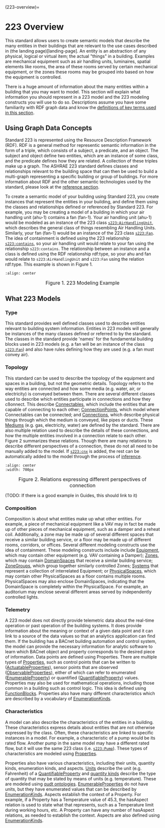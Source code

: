 (223-overview)=
# 223 Overview 

This standard allows users to create semantic models that describe the many entities in their buildings that are relevant to the use cases described in (the landing page)[landing-page]. An entity is an abstraction of any physical, logical or virtual item; the actual "things" in a building. Examples are mechanical equipment such as air handling units, luminaires, spatial elements like rooms, the area of these rooms served by certain mechanical equipment, or the zones these rooms may be grouped into based on how the equipment is controlled.

There is a huge amount of information about the many entities within a building that you may want to model. This section will explain what information you should represent in a 223 model and the 223 modeling constructs you will use to do so. Descriptions assume you have some familiarity with RDF graph data and know the [definitions of key terms used in this section](definitions). 


## Using Graph Data Concepts

Standard 223 is represented using the Resource Description Framework (RDF). RDF is a general method for representic semantic information in the form of a triple, which consists of a subject, a predicate, and an object. The subject and object define two entities, which are an instance of some class, and the predicate defines how they are related. A collection of these triples make up a graph. The ASHRAE 223 standard defines classes and relationships relevant to the building space that can then be used to build a multi-graph representing a specific building or group of buildings. For more information about RDF and the other semantic technologies used by the standard, please look at the [reference section](other-resources).

To create a semantic model of your building using Standard 223, you create instances that represent the entities in your building, and define them using the classes and relationships defined or referenced by Standard 223. For example, you may be creating a model of a building in which your air handling unit (ahu-1) contains a fan (fan-1). Your air handling unit (ahu-1) would be modeled as an instance of the 223 class [`s223:AirHandlingUnit`](https://explore.open223.info/s223/AirHandlingUnit.html), which describes the general class of things resembling Air Handling Units. Similarly, your fan (fan-1) would be an instance of the 223 class [`s223:Fan`](https://explore.open223.info/s223/Fan.html). The idea of containment is defined using the 223 relationship [`s223:contains`](https://explore.open223.info/s223/contains.html), so your air handling unit would relate to your fan using the relationship `s223:contains`. The relationship between an instance and a class is defined using the RDF relationship rdf:type, so your ahu and fan would relate to `s223:AirHandlingUnit` and `s223:Fan` using the relation rdf:type. This example is shown in Figure 1. 

```{image} _static/images/ex-1.svg
:align: center
```

<div align="center">

<span style="font-size: medium;">Figure 1. 223 Modeling Example</span>

</div>

## What 223 Models

### Type

This standard provides well defined classes used to describe entities relevant to building system information. Entities in 223 models will generally be instances of the many classes defined or referred to by the standard. The classes in the standard provide 'names' for the fundamental building blocks used in 223 models (e.g. a fan will be an instance of the class [`s223:Fan`](https://explore.open223.info/s223/Fan.html)) and also have rules defining how they are used (e.g. a fan must convey air).

### Topology

This standard can be used to describe the topology of the equipment and spaces in a building, but not the geometric details. Topology refers to the way entities are connected and how some media (e.g. water, air, or electricity) is conveyed between them. There are several different classes used to describe which entities participate in connections and how they cßonnect. This describe [Connectables](https://explore.open223.info/s223/Connectable.html), which include the entities that are capable of connecting to each other; [ConnectionPoints](https://explore.open223.info/s223/ConnectionPoint.html), which model where Connectables can be connected; and [Connections](https://explore.open223.info/s223/Connection.html), which describe physical things through which the medium is conveyed, like pipes or ducts. These [Mediums](https://explore.open223.info/s223/Substance-Medium.html) (e.g. gas, electricity, water) are defined by the standard. There are also multiple relation used to describe the details of these connections, and how the multiple entities involved in a connection relate to each other. Figure 2 summarizes these relations. Though there are many relations to describe different perspectives of a connection, these do not all need to be manually added to the model. If [`s223:cnx`](https://explore.open223.info/s223/cnx.html) is added, the rest can be automatically added to the model through the process of [inference](model-inference). 


```{image} _static/images/connection-relationships.png
:align: center
:width: 700px
```

<div align="center">
<span style="font-size: medium;">Figure 2. Relations expressing different perspectives of connection </span>
</div>


(TODO: If there is a good example in Guides, this should link to it)

### Composition

Composition is about what entities make up what other entities. For example, a piece of mechanical equipment like a VAV may in fact be made up of other pieces of mechanical equipment, such as a damper and a reheat coil. Additionally, a zone may be made up of several different spaces that receive a similar building service, or a floor may be made up of different rooms, corridors, or offices. Several different modeling constructs use the idea of containment. These modeling constructs include include [Equipment](https://explore.open223.info/s223/Equipment.html), which may contain other equipment (e.g. VAV containing a Damper); [Zones](https://explore.open223.info/s223/Zone.html), which may contain [DomainSpaces](https://explore.open223.info/s223/DomainSpace.html) that receive a similar building service; [ZoneGroups](https://explore.open223.info/s223/ZoneGroup.html), which group together similarly controlled Zones; [Systems](https://explore.open223.info/s223/System.html) that represent a collection of interrelated Equipment; or [PhysicalSpaces](https://explore.open223.info/s223/PhysicalSpace.html), which may contain other PhysicalSpaces as a floor contains multiple rooms. PhysicalSpaces may also enclose DomainSpaces, indicating that the DomainSpace is completely within the PhysicalSpace. For example, an auditorium may enclose several different areas served by independently controlled lights. 

### Telemetry 

A 223 model does not directly provide telemetric data about the real-time operation or past operation of the building systems. It does provide information about the meaning or context of a given data point and it can link to a source of the data values so that an analytics application can find them. If the building has a BACnet building automation and control system, the model can provide the necessary information for analytic software to learn which BACnet object and property corresponds to the desired piece of information. Data points are defined using Properties. There are multiple types of [Properties](https://explore.open223.info/s223/Property.html), such as control points that can be written to ([ActuatableProperties](https://explore.open223.info/s223/ActuatableProperty.html)), sensor points that are observed ([ObservableProperties](https://explore.open223.info/s223/ObservableProperty.html)), either of which can refer to enumerated ([EnumerableProperty](https://explore.open223.info/s223/EnumerableProperty.html)) or quantified ([QuantifiableProperty](https://explore.open223.info/s223/QuantifiableProperty.html)) values. Properties may also be used for mathematical operations, including those common in a building such as control logic. This idea is defined using [FunctionBlocks](https://explore.open223.info/s223/FunctionBlock.html). Properties also have many different characteristics which are described by a vocabulary of [EnumerationKinds](https://explore.open223.info/s223/EnumerationKind.html). 

### Characteristics

A model can also describe the characteristics of the entities in a building. These characteristics express details about entities that are not otherwise expressed by the class. Often, these characteristics are linked to specific instances in a model. For example, a characteristic of a pump would be its rated flow. Another pump in the same model may have a different rated flow, but it will use the same 223 class (i.e. [`s223:Pump`](https://explore.open223.info/s223/Pump.html)). These types of characteristics are modeled using [Properties](https://explore.open223.info/s223/Property.html). 

Properties also have various characteristics, including their units, quantity kinds, enumeration kinds, and aspects. [Units](https://www.qudt.org/doc/DOC_VOCAB-UNITS.html) describe the unit (e.g. Fahrenheit) of a [QuantifiableProperty](https://explore.open223.info/s223/QuantifiableProperty.html) and [quantity kinds](https://www.qudt.org/doc/DOC_VOCAB-QUANTITY-KINDS.html) describe the type of quantity that may be stated by means of units (e.g. temperature). These are modeled using [qudt ontologies](https://qudt.org/). [EnumerableProperties](https://explore.open223.info/s223/EnumerableProperty.html) do not have units, but they have enumerated values that can be described by [EnumerationKinds](https://explore.open223.info/s223/EnumerationKind.html). Aspects establish the context of a Property. For example, if a Property has a Temperature value of 45.3, the hasAspect relation is used to state what that represents, such as a Temperature limit during working hours, etc. A Property can have any number of hasAspect relations, as needed to establish the context. Aspects are also defined using [EnumerationKinds](https://explore.open223.info/s223/EnumerationKind.html).